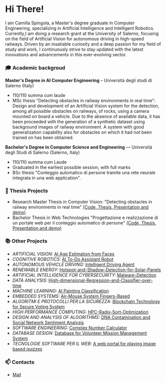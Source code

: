 # Hi There!
I am Camilla Spingola, a Master's degree graduate in Computer Engineering, specializing in Artificial Intelligence and Intelligent Robotics. Currently,I am doing a research grant at the University of Salerno, focusing on the field of Artificial Vision for autonomous driving in high-speed railways. Driven by an insatiable curiosity and a deep passion for my field of study and work, I continuously strive to stay updated with the latest innovations and advancements in this ever-evolving sector.

### 🎓 Academic backgroud
**Master's Degree in AI Computer Engineering** – Università degli studi di Salerno (Italy)
* 110/110 summa cum laude
* MSc thesis "Detecting obstacles in railway environments in real time": Design and development of an Artificial Vision system for the detection, among all possible obstacles on railways, of rocks, using a camera mounted on board a vehicle. Due to the absence of available data, it has been proceeded with the generation of a synthetic dataset using background images of railway environment. A system with good generalization capability also for obstacles on which it had not been trained on has been obtained.

**Bachelor's Degree in Computer Science and Engineering** — Università degli Studi di Salerno (Salerno, Italy) 
* 110/110 summa cum Laude
* Graduated in the earliest possible session, with full marks
* BSc thesis "Conteggio automatico di persone tramite una rete neurale integrata in una web application".

### 📌 Thesis Projects
* Research Master Thesis in Computer Vision: "Detecting obstacles in railway environments in real time" [(Code, Thesis, Presentation and demo)](https://github.com/CamillaSpi/Detecting-obstacles-in-railway-environments-in-real-time)
* Bachelor Thesis in Web Technologies "Progettazione e realizzazione di un portale web per il conteggio automatico di persone" [(Code, Thesis, Presentation and demo)](https://github.com/CamillaSpi/ImageClassifier-A-web-portal-for-image-classification-using-AI)

### 📚 Other Projects
* _ARTIFICIAL VISION:_ [AI Age Estimation from Faces](https://github.com/MattiaMarseglia/Artificial-Vision-Project)
* _COGNITIVE ROBOTICS:_ [AI To-Do Assistant Robot](https://github.com/CamillaSpi/AI-To-Do-Assistant-Robot)
* _AUTONOMOUS VEHICLE DRIVING:_ [Intelligent Driving Agent](https://github.com/vturi3/Intelligent-Driving-Agent)
* _RENEWABLE ENERGY:_ [Hotspot-and-Shadow-Detection-for-Solar-Panels](https://github.com/MattiaMarseglia/Hotspot-and-Shadow-Detection-for-Solar-Panels)
* _ARTIFICIAL INTELLIGENCE FOR CYBERSECURITY:_ [Malware-Detection](https://github.com/MattiaMarseglia/Malware-Detection)
* _DATA ANALYSIS:_ [High-dimensional-Regression-and-Classifier-over-time](https://github.com/CamillaSpi/High-dimensional-space-Regression-and-Logistic-Classifier-over-time)
* _MACHINE LEARNING:_ [AI Painting Classification](https://github.com/MattiaMarseglia/Painting-Classification)
* _EMBEDDED SYSTEMS:_ [Air-Mouse System Fingers-Based](https://github.com/MattiaMarseglia/AIR-Mouse-Project)
* _ALGORITMI E PROTOCOLLI PER LA SICUREZZA:_ [Blockchain Technology for Secure Voting System](https://github.com/MattiaMarseglia/Blockchain-for-Correct-Voting)
* _HIGH PERFORMANCE COMPUTING:_ [HPC-Radix-Sort-Optimization](https://github.com/MattiaMarseglia/HPC-Radix-Sort-Optimization)
* _DESIGN AND ANALYSIS OF ALGORITHMS:_ [DNA Contamination and Social Network Sentiment Analysis](https://github.com/CamillaSpi/DNA-Contamination-and-Social-Network-Sentiment-Analysis)
* _SOFTWARE ENGINEERING:_ [Complex Number Calculator](https://github.com/CamillaSpi/Scientific-Programmable-Complex-Calculator)
* _DATABASE DESIGN:_ [Database for Volunteer Mission Management System](https://github.com/MattiaMarseglia/Volunteer-Mission-Management-System)
* _TECNOLOGIE SOFTWARE PER IL WEB_: [A web portal for playing image based quizzes](https://github.com/CamillaSpi/A-web-portal-for-playing-image-based-quizzes)

### 📫 Contacts
* [Mail](spingolacamilla36@gmail.com)


